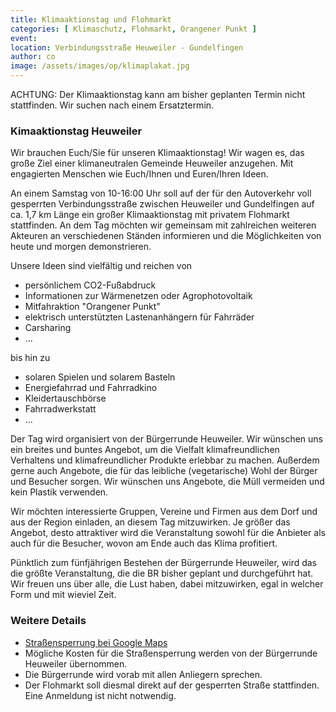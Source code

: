 ```yaml
---
title: Klimaaktionstag und Flohmarkt
categories: [ Klimaschutz, Flohmarkt, Orangener Punkt ]
event: 
location: Verbindungsstraße Heuweiler - Gundelfingen
author: co
image: /assets/images/op/klimaplakat.jpg
---
```

ACHTUNG: Der Klimaaktionstag kann am bisher geplanten Termin nicht stattfinden. Wir suchen nach einem Ersatztermin.

### Kimaaktionstag Heuweiler

Wir brauchen Euch/Sie für unseren Klimaaktionstag! Wir wagen es, das große Ziel einer klimaneutralen Gemeinde Heuweiler anzugehen. Mit engagierten Menschen wie Euch/Ihnen und Euren/Ihren Ideen.

An einem Samstag von 10-16:00 Uhr soll auf der für den Autoverkehr voll gesperrten Verbindungsstraße zwischen Heuweiler und Gundelfingen auf ca. 1,7 km Länge ein großer Klimaaktionstag mit privatem Flohmarkt stattfinden. An dem Tag möchten wir gemeinsam mit zahlreichen weiteren Akteuren an verschiedenen Ständen informieren und die Möglichkeiten von heute und morgen demonstrieren.

Unsere Ideen sind vielfältig und reichen von 

* persönlichem CO2-Fußabdruck
* Informationen zur Wärmenetzen oder Agrophotovoltaik
* Mitfahraktion "Orangener Punkt"
* elektrisch unterstützten Lastenanhängern für Fahrräder
* Carsharing
* ...

bis hin zu

* solaren Spielen und solarem Basteln
* Energiefahrrad und Fahrradkino
* Kleidertauschbörse
* Fahrradwerkstatt
* ...

Der Tag wird organisiert von der Bürgerrunde Heuweiler. Wir wünschen uns ein breites und buntes Angebot, um die Vielfalt klimafreundlichen Verhaltens und klimafreundlicher Produkte erlebbar zu machen. Außerdem gerne auch Angebote, die für das leibliche (vegetarische) Wohl der Bürger und Besucher sorgen. Wir wünschen uns Angebote, die Müll vermeiden und kein Plastik verwenden. 

Wir möchten interessierte Gruppen, Vereine und Firmen aus dem Dorf und aus der Region einladen, an diesem Tag mitzuwirken. Je größer das Angebot, desto attraktiver wird die Veranstaltung sowohl für die Anbieter als auch für die Besucher, wovon am Ende auch das Klima profitiert. 

Pünktlich zum fünfjährigen Bestehen der Bürgerrunde Heuweiler, wird das die größte Veranstaltung, die die BR bisher geplant und durchgeführt hat. Wir freuen uns über alle, die Lust haben, dabei mitzuwirken, egal in welcher Form und mit wieviel Zeit.

### Weitere Details

* [Straßensperrung bei Google Maps](https://www.google.de/maps/dir/48.0513294,7.9000865/48.0491644,7.8805781/@48.0531387,7.8889494,16z/data=!4m2!4m1!3e1)
* Mögliche Kosten für die Straßensperrung werden von der Bürgerrunde Heuweiler übernommen.
* Die Bürgerrunde wird vorab mit allen Anliegern sprechen.
* Der Flohmarkt soll diesmal direkt auf der gesperrten Straße stattfinden. Eine Anmeldung ist nicht notwendig. 
